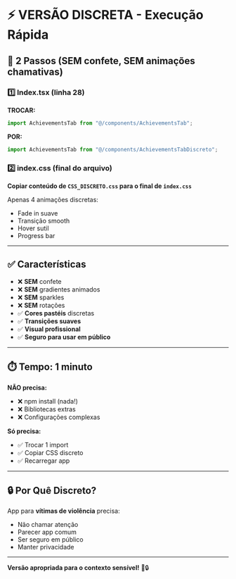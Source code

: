# ⚡ VERSÃO DISCRETA - Execução Rápida

## 🎯 2 Passos (SEM confete, SEM animações chamativas)

### 1️⃣ Index.tsx (linha 28)

**TROCAR:**
```typescript
import AchievementsTab from "@/components/AchievementsTab";
```

**POR:**
```typescript
import AchievementsTab from "@/components/AchievementsTabDiscreto";
```

### 2️⃣ index.css (final do arquivo)

**Copiar conteúdo de `CSS_DISCRETO.css` para o final de `index.css`**

Apenas 4 animações discretas:
- Fade in suave
- Transição smooth
- Hover sutil
- Progress bar

---

## ✅ Características

- ❌ **SEM** confete
- ❌ **SEM** gradientes animados
- ❌ **SEM** sparkles
- ❌ **SEM** rotações
- ✅ **Cores pastéis** discretas
- ✅ **Transições suaves**
- ✅ **Visual profissional**
- ✅ **Seguro para usar em público**

---

## ⏱️ Tempo: 1 minuto

**NÃO precisa:**
- ❌ npm install (nada!)
- ❌ Bibliotecas extras
- ❌ Configurações complexas

**Só precisa:**
- ✅ Trocar 1 import
- ✅ Copiar CSS discreto
- ✅ Recarregar app

---

## 🔒 Por Quê Discreto?

App para **vítimas de violência** precisa:
- Não chamar atenção
- Parecer app comum
- Ser seguro em público
- Manter privacidade

---

**Versão apropriada para o contexto sensível!** 💜🔒
